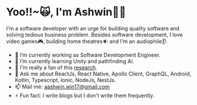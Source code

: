 ### <h1>Yoo!!~🙀, I'm Ashwin👨‍💻</h1>

I'm a software developer with an urge for building quality software and solving tedious business problem. Besides software development, I love video games🎮, building home theatres🔉 and I'm an audiophile👂.

- 🔭 I’m currently working as Software Development Engineer.
- 🌱 I’m currently learning Unity and pathfinding AI.
- 🤵 I'm really a fan of this <a href="https://openai.com/blog/emergent-tool-use/">research</a>.
- 💬 Ask me about ReactJs, React Native, Apollo Client, GraphQL, Android, Kotlin, Typescript, Ionic, NodeJs, NestJs.
- 📫 Mail me: aashwin.win17@gmail.com
- ⚡ Fun fact: I write blogs but I don't write them frequently.


